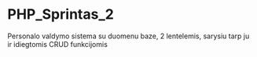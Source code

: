 # PHP_Sprintas_2
Personalo valdymo sistema su duomenu baze, 2 lentelemis, sarysiu tarp ju ir idiegtomis CRUD funkcijomis
